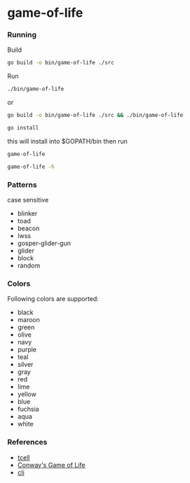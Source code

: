 # game-of-life

### Running

Build
```sh
go build -o bin/game-of-life ./src
```

Run
```sh
./bin/game-of-life
```

or

```sh
go build -o bin/game-of-life ./src && ./bin/game-of-life
```

```sh
go install
```

this will install into $GOPATH/bin then run

```sh
game-of-life
```

```sh
game-of-life -h
```

### Patterns

case sensitive
- blinker
- toad
- beacon
- lwss
- gosper-glider-gun
- glider
- block
- random

### Colors

Following colors are supported:
- black
- maroon
- green
- olive
- navy
- purple
- teal
- silver
- gray
- red
- lime
- yellow
- blue
- fuchsia
- aqua
- white

### References

- [tcell](https://github.com/gdamore/tcell)
- [Conway's Game of Life](https://en.wikipedia.org/wiki/Conway%27s_Game_of_Life)
- [cli](https://github.com/urfave/cli)
